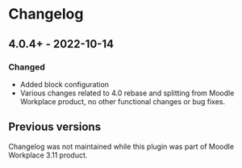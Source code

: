 # Changelog

## 4.0.4+ - 2022-10-14
### Changed
- Added block configuration
- Various changes related to 4.0 rebase and splitting from Moodle Workplace product,
  no other functional changes or bug fixes.

## Previous versions
Changelog was not maintained while this plugin was part of Moodle Workplace 3.11 product.
